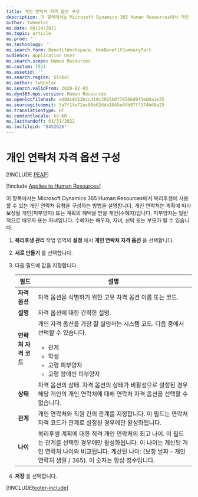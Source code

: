 ```yaml
---
title: 개인 연락처 자격 옵션 구성
description: 이 항목에서는 Microsoft Dynamics 365 Human Resources에서 개인 연락처 자격 옵션을 구성하는 방법을 설명합니다.
author: twheeloc
ms.date: 08/24/2021
ms.topic: article
ms.prod: ''
ms.technology: ''
ms.search.form: BenefitWorkspace, HcmBenefitSummaryPart
audience: Application User
ms.search.scope: Human Resources
ms.custom: 7521
ms.assetid: ''
ms.search.region: Global
ms.author: twheeloc
ms.search.validFrom: 2020-02-03
ms.dyn365.ops.version: Human Resources
ms.openlocfilehash: ad9dc9d12bcc419c3925b0f78566d9f3eb0a1e35
ms.sourcegitcommit: 3a7f1fe72ac08e62dda1045e0fb97f7174b69a25
ms.translationtype: HT
ms.contentlocale: ko-KR
ms.lasthandoff: 01/31/2022
ms.locfileid: "8452626"
---
```

# <a name="configure-personal-contact-eligibility-options"></a>개인 연락처 자격 옵션 구성


[!INCLUDE [PEAP](../includes/peap-2.md)]

[!include [Applies to Human Resources](../includes/applies-to-hr.md)]

이 항목에서는 Microsoft Dynamics 365 Human Resources에서 복리후생에 사용할 수 있는 개인 연락처 유형을 구성하는 방법을 설명합니다. 개인 연락처는 계획에 따라 보장될 개인(피부양자) 또는 계획의 혜택을 받을 개인(수혜자)입니다. 피부양자는 일반적으로 배우자 또는 자녀입니다. 수혜자는 배우자, 자녀, 신탁 또는 부모가 될 수 있습니다.

1. **복리후생 관리** 작업 영역의 **설정** 에서 **개인 연락처 자격 옵션** 을 선택합니다.

2. **새로 만들기** 를 선택합니다.

3. 다음 필드에 값을 지정합니다.

   | 필드 | 설명 |
   | --- | --- |
   | **자격 옵션** | 자격 옵션을 식별하기 위한 고유 자격 옵션 이름 또는 코드. |
   | **설명** | 자격 옵션에 대한 간략한 설명. |
   | **연락처 자격 코드** | 개인 자격 옵션을 가장 잘 설명하는 시스템 코드. 다음 중에서 선택할 수 있습니다. <ul><li>관계</li><li>학생</li><li>고령 피부양자</li><li>고령 장애인 피부양자</li></ul> |
   | **상태** | 자격 옵션의 상태. 자격 옵션의 상태가 비활성으로 설정된 경우 해당 개인의 개인 연락처에 대해 연락처 자격 옵션을 선택할 수 없습니다. |
   | **관계** | 개인 연락처와 직원 간의 관계를 지정합니다. 이 필드는 연락처 자격 코드가 관계로 설정된 경우에만 활성화됩니다. |
   | **나이** | 복리후생 계획에 대한 적격 개인 연락처의 최고 나이. 이 필드는 관계를 선택한 경우에만 활성화됩니다. 이 나이는 계산된 개인 연락처 나이와 비교됩니다. 계산된 나이: (보장 날짜 – 개인 연락처 생일 / 365). 이 숫자는 항상 정수입니다. |

4. **저장** 을 선택합니다. 


[!INCLUDE[footer-include](../includes/footer-banner.md)]
